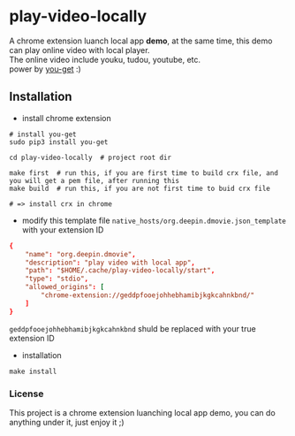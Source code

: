 # play-video-locally
A chrome extension luanch local app **demo**, at the same time, this demo can play online video with local player.  
The online video include youku, tudou, youtube, etc.  
power by [you-get](https://github.com/soimort/you-get) :)

## Installation

- install chrome extension

```shell
# install you-get 
sudo pip3 install you-get

cd play-video-locally  # project root dir

make first  # run this, if you are first time to build crx file, and you will get a pem file, after running this
make build  # run this, if you are not first time to buid crx file

# => install crx in chrome
```

- modify this template file `native_hosts/org.deepin.dmovie.json_template` with your extension ID

```conf
{
    "name": "org.deepin.dmovie",
    "description": "play video with local app",
    "path": "$HOME/.cache/play-video-locally/start",
    "type": "stdio",
    "allowed_origins": [
        "chrome-extension://geddpfooejohhebhamibjkgkcahnkbnd/"
    ]
}
```
`geddpfooejohhebhamibjkgkcahnkbnd` shuld be replaced with your true extension ID

- installation

```shell
make install
```

### License
This project is a chrome extension luanching local app demo, you can do anything under it, just enjoy it ;)
